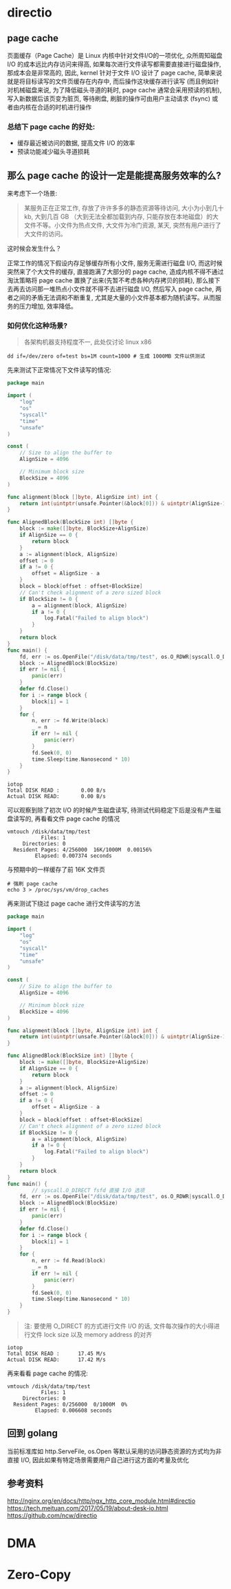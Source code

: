 # directio
## page cache
页面缓存（Page Cache）是 Linux 内核中针对文件I/O的一项优化, 众所周知磁盘 I/O 的成本远比内存访问来得高, 如果每次进行文件读写都需要直接进行磁盘操作, 那成本会是非常高的, 因此, kernel 针对于文件 I/O 设计了 page cache, 简单来说就是将目标读写的文件页缓存在内存中, 而后操作这块缓存进行读写 (而且例如针对机械磁盘来说, 为了降低磁头寻道的耗时, page cache 通常会采用预读的机制), 写入新数据后该页变为脏页, 等待刷盘, 刷脏的操作可由用户主动请求 (fsync) 或者由内核在合适的时机进行操作

### 总结下 page cache 的好处:
- 缓存最近被访问的数据, 提高文件 I/O 的效率
- 预读功能减少磁头寻道损耗

## 那么 page cache 的设计一定是能提高服务效率的么?

来考虑下一个场景:
> 某服务正在正常工作, 存放了许许多多的静态资源等待访问, 大小为小到几十 kb, 大到几百 GB （大到无法全都加载到内存, 只能存放在本地磁盘）的大文件不等。小文件为热点文件, 大文件为冷门资源, 某天, 突然有用户进行了大文件的访问。

这时候会发生什么？

正常工作的情况下假设内存足够缓存所有小文件, 服务无需进行磁盘 I/O, 而这时候突然来了个大文件的缓存, 直接跑满了大部分的 page cache, 造成内核不得不通过淘汰策略将 page cache 置换了出来(先暂不考虑各种内存拷贝的损耗), 那么接下去再去访问那一堆热点小文件就不得不去进行磁盘 I/O, 然后写入 page cache, 两者之间的矛盾无法调和不断重复, 尤其是大量的小文件基本都为随机读写。从而服务的压力增加, 效率降低。

### 如何优化这种场景?
> 各架构机器支持程度不一, 此处仅讨论 linux x86

```shell
dd if=/dev/zero of=test bs=1M count=1000 # 生成 1000MB 文件以供测试
```
先来测试下正常情况下文件读写的情况:
```go
package main

import (
	"log"
	"os"
	"syscall"
	"time"
	"unsafe"
)

const (
	// Size to align the buffer to
	AlignSize = 4096

	// Minimum block size
	BlockSize = 4096
)

func alignment(block []byte, AlignSize int) int {
	return int(uintptr(unsafe.Pointer(&block[0])) & uintptr(AlignSize-1))
}

func AlignedBlock(BlockSize int) []byte {
	block := make([]byte, BlockSize+AlignSize)
	if AlignSize == 0 {
		return block
	}
	a := alignment(block, AlignSize)
	offset := 0
	if a != 0 {
		offset = AlignSize - a
	}
	block = block[offset : offset+BlockSize]
	// Can't check alignment of a zero sized block
	if BlockSize != 0 {
		a = alignment(block, AlignSize)
		if a != 0 {
			log.Fatal("Failed to align block")
		}
	}
	return block
}
func main() {
	fd, err := os.OpenFile("/disk/data/tmp/test", os.O_RDWR|syscall.O_DIRECT, 0666)
	block := AlignedBlock(BlockSize)
	if err != nil {
		panic(err)
	}
	defer fd.Close()
	for i := range block {
		block[i] = 1
	}
	for {
		n, err := fd.Write(block)
		_ = n
		if err != nil {
			panic(err)
		}
		fd.Seek(0, 0)
		time.Sleep(time.Nanosecond * 10)
	}
}
```
```shell
iotop
Total DISK READ :       0.00 B/s
Actual DISK READ:       0.00 B/s
```
可以观察到除了初次 I/O 的时候产生磁盘读写, 待测试代码稳定下后是没有产生磁盘读写的, 再看看文件 page cache 的情况
```shell
vmtouch /disk/data/tmp/test
           Files: 1
     Directories: 0
  Resident Pages: 4/256000  16K/1000M  0.00156%
         Elapsed: 0.007374 seconds
```
与预期中的一样缓存了前 16K 文件页
```shell
# 强刷 page cache
echo 3 > /proc/sys/vm/drop_caches
```
再来测试下绕过 page cache 进行文件读写的方法
```go
package main

import (
	"log"
	"os"
	"syscall"
	"time"
	"unsafe"
)

const (
	// Size to align the buffer to
	AlignSize = 4096

	// Minimum block size
	BlockSize = 4096
)

func alignment(block []byte, AlignSize int) int {
	return int(uintptr(unsafe.Pointer(&block[0])) & uintptr(AlignSize-1))
}

func AlignedBlock(BlockSize int) []byte {
	block := make([]byte, BlockSize+AlignSize)
	if AlignSize == 0 {
		return block
	}
	a := alignment(block, AlignSize)
	offset := 0
	if a != 0 {
		offset = AlignSize - a
	}
	block = block[offset : offset+BlockSize]
	// Can't check alignment of a zero sized block
	if BlockSize != 0 {
		a = alignment(block, AlignSize)
		if a != 0 {
			log.Fatal("Failed to align block")
		}
	}
	return block
}
func main() {
        // syscall.O_DIRECT fsfd 直接 I/O 选项
	fd, err := os.OpenFile("/disk/data/tmp/test", os.O_RDWR|syscall.O_DIRECT, 0666)
	block := AlignedBlock(BlockSize)
	if err != nil {
		panic(err)
	}
	defer fd.Close()
	for i := range block {
		block[i] = 1
	}
	for {
		n, err := fd.Read(block)
		_ = n
		if err != nil {
			panic(err)
		}
		fd.Seek(0, 0)
		time.Sleep(time.Nanosecond * 10)
	}
}
```
> 注: 要使用 O_DIRECT 的方式进行文件 I/O 的话, 文件每次操作的大小得进行文件 lock size 以及 memory address 的对齐

```shell
iotop
Total DISK READ :      17.45 M/s 
Actual DISK READ:      17.42 M/s
```
再来看看 page cache 的情况:
```shell
vmtouch /disk/data/tmp/test
           Files: 1
     Directories: 0
  Resident Pages: 0/256000  0/1000M  0%
         Elapsed: 0.006608 seconds
```

## 回到 golang
当前标准库如 http.ServeFile, os.Open 等默认采用的访问静态资源的方式均为非直接 I/O, 因此如果有特定场景需要用户自己进行这方面的考量及优化
## 参考资料
http://nginx.org/en/docs/http/ngx_http_core_module.html#directio
https://tech.meituan.com/2017/05/19/about-desk-io.html
https://github.com/ncw/directio
# DMA
# Zero-Copy